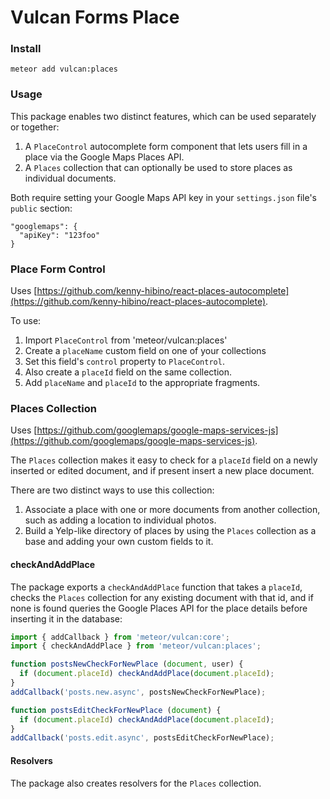 # Vulcan Forms Place

### Install

```
meteor add vulcan:places
```

### Usage

This package enables two distinct features, which can be used separately or together: 

1. A `PlaceControl` autocomplete form component that lets users fill in a place via the Google Maps Places API.
2. A `Places` collection that can optionally be used to store places as individual documents.

Both require setting your Google Maps API key in your `settings.json` file's `public` section: 

```
"googlemaps": {
  "apiKey": "123foo"
}
```

### Place Form Control

Uses [https://github.com/kenny-hibino/react-places-autocomplete](https://github.com/kenny-hibino/react-places-autocomplete).

To use:

1. Import `PlaceControl` from 'meteor/vulcan:places'
2. Create a `placeName` custom field on one of your collections
3. Set this field's `control` property to `PlaceControl`. 
4. Also create a `placeId` field on the same collection.
5. Add `placeName` and `placeId` to the appropriate fragments. 

### Places Collection

Uses [https://github.com/googlemaps/google-maps-services-js](https://github.com/googlemaps/google-maps-services-js).

The `Places` collection makes it easy to check for a `placeId` field on a newly inserted or edited document, and if present insert a new place document.

There are two distinct ways to use this collection:

1. Associate a place with one or more documents from another collection, such as adding a location to individual photos.
2. Build a Yelp-like directory of places by using the `Places` collection as a base and adding your own custom fields to it. 

#### checkAndAddPlace

The package exports a `checkAndAddPlace` function that takes a `placeId`, checks the `Places` collection for any existing document with that id, and if none is found queries the Google Places API for the place details before inserting it in the database:

```js
import { addCallback } from 'meteor/vulcan:core';
import { checkAndAddPlace } from 'meteor/vulcan:places';

function postsNewCheckForNewPlace (document, user) {
  if (document.placeId) checkAndAddPlace(document.placeId);
}
addCallback('posts.new.async', postsNewCheckForNewPlace);

function postsEditCheckForNewPlace (document) {
  if (document.placeId) checkAndAddPlace(document.placeId);
}
addCallback('posts.edit.async', postsEditCheckForNewPlace);
```

#### Resolvers

The package also creates resolvers for the `Places` collection. 
